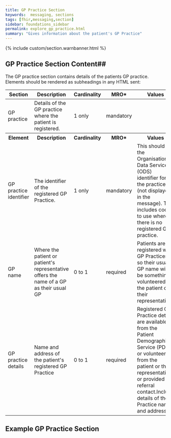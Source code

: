```yaml
---
title: GP Practice Section
keywords:  messaging, sections
tags: [fhir,messaging,section]
sidebar: foundations_sidebar
permalink: explore_gp_practice.html
summary: "Gives information about the patient's GP Practice"
---
```

{% include custom/section.warnbanner.html %}


## GP Practice Section Content##

The GP practice section contains details of the patients GP practice. Elements should be rendered as subheadings in any HTML sent:
 
<table style="width:100%;max-width: 100%;">
	<thead>
		<tr>
			<th width="18%">Section</th>
			<th width="30%">Description</th>
			<th width="11%">Cardinality</th>
			<th width="11%">MRO*</th>
			<th width="30%">Values</th>
		</tr>
	</thead>
	<tbody>
		<tr>
			<td>GP practice </td>
			<td>Details of the GP practice where the patient is registered.</td>
			<td>1 only</td>
			<td>mandatory</td>
			<td>&nbsp;</td>
		</tr>
		<tr>
			<th>Element</th>
			<th>Description</th>
			<th>Cardinality</th>
			<th>MRO*</th>
			<th>Values</th>
		</tr>
		<tr>
			<td>GP practice identifier</td>
			<td>The identifier of the registered GP Practice.</td>
			<td>1 only</td>
			<td>mandatory</td>
			<td>This should be the Organisation Data Services (ODS) identifier for the practice (not displayed in the message). This includes codes to use where there is no registered GP practice.</td>
		</tr>
		<tr>
			<td>GP name</td>
			<td>Where the patient or patient's representative offers the name of a GP as their usual GP</td>
			<td>0 to 1</td>
			<td>required</td>
			<td>Patients are registered with GP Practices, so their usual GP name will be something volunteered by the patient or their representative</td>
		</tr>
		<tr>
			<td>GP practice details</td>
			<td>Name and address of the patient's registered GP Practice</td>
			<td>0 to 1</td>
			<td>required</td>
			<td>Registered GP Practice details are available from the Patient Demographics Service (PDS), or volunteered from the patient or their representative or provided by referral contact.Include details of the Practice name and address</td>
		</tr>
	</tbody>
</table>
 
## Example GP Practice Section ##

<script src="https://gist.github.com/IOPS-DEV/935de02a64d69050010e2230f27f93a0.js"></script>






